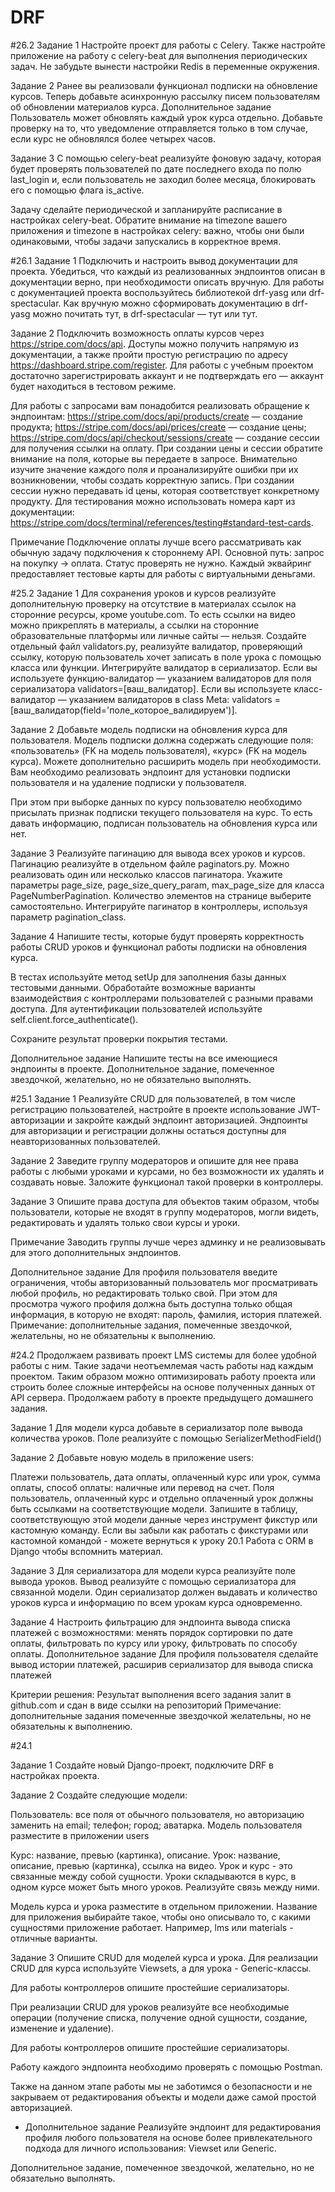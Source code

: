 # DRF

#26.2
Задание 1
Настройте проект для работы с Celery. Также настройте приложение на работу с celery-beat для выполнения периодических задач.
Не забудьте вынести настройки Redis в переменные окружения.

Задание 2
Ранее вы реализовали функционал подписки на обновление курсов. Теперь добавьте асинхронную рассылку писем пользователям об обновлении материалов курса.
Дополнительное задание
Пользователь может обновлять каждый урок курса отдельно. Добавьте проверку на то, что уведомление отправляется только в том случае, если курс не обновлялся более четырех часов.

Задание 3
С помощью celery-beat реализуйте фоновую задачу, которая будет проверять пользователей по дате последнего входа по полю 
last_login и, если пользователь не заходил более месяца, блокировать его с помощью флага is_active.

Задачу сделайте периодической и запланируйте расписание в настройках celery-beat.
Обратите внимание на timezone вашего приложения и timezone в настройках celery: важно, чтобы они были одинаковыми, чтобы задачи запускались в корректное время.

#26.1
Задание 1
Подключить и настроить вывод документации для проекта. Убедиться, что каждый из реализованных эндпоинтов описан в документации верно, при необходимости описать вручную.
Для работы с документацией проекта воспользуйтесь библиотекой drf-yasg или drf-spectacular.
Как вручную можно сформировать документацию в drf-yasg можно почитать тут, в drf-spectacular — тут или тут.

Задание 2
Подключить возможность оплаты курсов через https://stripe.com/docs/api.
Доступы можно получить напрямую из документации, а также пройти простую регистрацию по адресу https://dashboard.stripe.com/register.
Для работы с учебным проектом достаточно зарегистрировать аккаунт и не подтверждать его — аккаунт будет находиться в тестовом режиме.

Для работы с запросами вам понадобится реализовать обращение к эндпоинтам:
https://stripe.com/docs/api/products/create — создание продукта;
https://stripe.com/docs/api/prices/create — создание цены;
https://stripe.com/docs/api/checkout/sessions/create — создание сессии для получения ссылки на оплату.
При создании цены и сессии обратите внимание на поля, которые вы передаете в запросе. Внимательно изучите значение каждого поля и проанализируйте ошибки при их возникновении, чтобы создать корректную запись.
При создании сессии нужно передавать id цены, которая соответствует конкретному продукту.
Для тестирования можно использовать номера карт из документации:
https://stripe.com/docs/terminal/references/testing#standard-test-cards.

Примечание
Подключение оплаты лучше всего рассматривать как обычную задачу подключения к стороннему API.
Основной путь: запрос на покупку → оплата. Статус проверять не нужно.
Каждый эквайринг предоставляет тестовые карты для работы с виртуальными деньгами.

#25.2
Задание 1
Для сохранения уроков и курсов реализуйте дополнительную проверку на отсутствие в материалах ссылок на сторонние ресурсы, кроме youtube.com.
То есть ссылки на видео можно прикреплять в материалы, а ссылки на сторонние образовательные платформы или личные сайты — нельзя.
Создайте отдельный файл validators.py, реализуйте валидатор, проверяющий ссылку, которую пользователь хочет записать в поле урока с помощью класса или функции.
Интегрируйте валидатор в сериализатор.
Если вы используете функцию-валидатор — указанием валидаторов для поля сериализатора 
validators=[ваш_валидатор].
Если вы используете класс-валидатор — указанием валидаторов в 
class Meta:
validators = [ваш_валидатор(field='поле_которое_валидируем')].

Задание 2
Добавьте модель подписки на обновления курса для пользователя.
Модель подписки должна содержать следующие поля: «пользователь» (FK на модель пользователя), «курс» (FK на модель курса). Можете дополнительно расширить модель при необходимости.
Вам необходимо реализовать эндпоинт для установки подписки пользователя и на удаление подписки у пользователя.

При этом при выборке данных по курсу пользователю необходимо присылать признак подписки текущего пользователя на курс. То есть давать информацию, подписан пользователь на обновления курса или нет.

Задание 3
Реализуйте пагинацию для вывода всех уроков и курсов.
Пагинацию реализуйте в отдельном файле paginators.py. Можно реализовать один или несколько классов пагинатора. Укажите параметры 
page_size, page_size_query_param, max_page_size для класса PageNumberPagination. Количество элементов на странице выберите самостоятельно. Интегрируйте пагинатор в контроллеры, используя параметр 
pagination_class.

Задание 4
Напишите тесты, которые будут проверять корректность работы CRUD уроков и функционал работы подписки на обновления курса.

В тестах используйте метод 
setUp
 для заполнения базы данных тестовыми данными. Обработайте возможные варианты взаимодействия с контроллерами пользователей с разными правами доступа. Для аутентификации пользователей используйте 
self.client.force_authenticate(). 

Сохраните результат проверки покрытия тестами.

Дополнительное задание
Напишите тесты на все имеющиеся эндпоинты в проекте.
Дополнительное задание, помеченное звездочкой, желательно, но не обязательно выполнять.

#25.1
Задание 1
Реализуйте CRUD для пользователей, в том числе регистрацию пользователей, настройте в проекте использование JWT-авторизации и закройте каждый эндпоинт авторизацией.
Эндпоинты для авторизации и регистрации должны остаться доступны для неавторизованных пользователей.

Задание 2
Заведите группу модераторов и опишите для нее права работы с любыми уроками и курсами, но без возможности их удалять и создавать новые. Заложите функционал такой проверки в контроллеры.

Задание 3
Опишите права доступа для объектов таким образом, чтобы пользователи, которые не входят в группу модераторов, могли видеть, редактировать и удалять только свои курсы и уроки.
 

Примечание
Заводить группы лучше через админку и не реализовывать для этого дополнительных эндпоинтов.
 
Дополнительное задание
Для профиля пользователя введите ограничения, чтобы авторизованный пользователь мог просматривать любой профиль, но редактировать только свой. При этом для просмотра чужого профиля должна быть доступна только общая информация, в которую не входят: пароль, фамилия, история платежей.
Примечание: дополнительные задания, помеченные звездочкой, желательны, но не обязательны к выполнению.

#24.2
Продолжаем развивать проект LMS системы для более удобной работы с ним.
Такие задачи неотъемлемая часть работы над каждым проектом. Таким образом можно оптимизировать работу проекта или строить более сложные интерфейсы на основе полученных данных от API сервера.
Продолжаем работу в проекте предыдущего домашнего задания.

Задание 1
Для модели курса добавьте в сериализатор поле вывода количества уроков. Поле реализуйте с помощью 
SerializerMethodField()

Задание 2
Добавьте новую модель в приложение users:

Платежи пользователь, дата оплаты, оплаченный курс или урок, сумма оплаты, способ оплаты: наличные или перевод на счет.
Поля пользователь, оплаченный курс и отдельно оплаченный урок должны быть ссылками на соответствующие модели.
Запишите в таблицу, соответствующую этой модели данные через инструмент фикстур или кастомную команду.
Если вы забыли как работать с фикстурами или кастомной командой - можете вернуться к уроку 20.1 Работа с ORM в Django чтобы вспомнить материал.

Задание 3
Для сериализатора для модели курса реализуйте поле вывода уроков. Вывод реализуйте с помощью сериализатора для связанной модели.
Один сериализатор должен выдавать и количество уроков курса и информацию по всем урокам курса одновременно.

Задание 4
Настроить фильтрацию для эндпоинта вывода списка платежей с возможностями:
менять порядок сортировки по дате оплаты,
фильтровать по курсу или уроку,
фильтровать по способу оплаты.
Дополнительное задание
Для профиля пользователя сделайте вывод истории платежей, расширив сериализатор для вывода списка платежей

Критерии решения:
Результат выполнения всего задания залит в github.com и сдан в виде ссылки на репозиторий
Примечание: дополнительные задания помеченные звездочкой желательны, но не обязательны к выполнению.

#24.1

Задание 1
Создайте новый Django-проект, подключите DRF в настройках проекта.

Задание 2
Создайте следующие модели:

Пользователь:
все поля от обычного пользователя, но авторизацию заменить на email;
телефон;
город;
аватарка.
Модель пользователя разместите в приложении users

Курс:
название,
превью (картинка),
описание.
Урок:
название,
описание,
превью (картинка),
ссылка на видео.
Урок и курс - это связанные между собой сущности. Уроки складываются в курс, в одном курсе может быть много уроков. Реализуйте связь между ними.

Модель курса и урока разместите в отдельном приложении. Название для приложения выбирайте такое, чтобы оно описывало то, с какими сущностями приложение работает. Например, lms или materials - отличные варианты.

Задание 3
Опишите CRUD для моделей курса и урока. Для реализации CRUD для курса используйте Viewsets, а для урока - Generic-классы.

Для работы контроллеров опишите простейшие сериализаторы.

При реализации CRUD для уроков реализуйте все необходимые операции (получение списка, получение одной сущности, создание, изменение и удаление).

Для работы контроллеров опишите простейшие сериализаторы.

Работу каждого эндпоинта необходимо проверять с помощью Postman.

Также на данном этапе работы мы не заботимся о безопасности и не закрываем от редактирования объекты и модели даже самой простой авторизацией.

* Дополнительное задание
Реализуйте эндпоинт для редактирования профиля любого пользователя на основе более привлекательного подхода для личного использования: Viewset или Generic.

Дополнительное задание, помеченное звездочкой, желательно, но не обязательно выполнять.